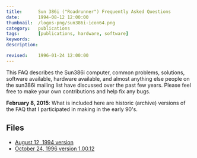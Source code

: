 ```yaml
---
title: 		Sun 386i ("Roadrunner") Frequently Asked Questions
date: 		1994-08-12 12:00:00
thumbnail: 	/logos-png/sun386i-icon64.png
category: 	publications
tags: 		[publications, hardware, software]
keywords:
description:

revised:	1996-01-24 12:00:00
---
```

This FAQ describes the Sun386i computer, common problems, solutions,
software available, hardware available, and almost anything else people
on the sun386i mailing list have discussed over the past few
years. Please feel free to make your own contributions and help fix any bugs.

**February 8, 2015**: What is included here are historic (archive)
versions of the FAQ that I participated in making in the early 90's.

## Files

* <a href="{{site.filesurl}}/publications/sun386i-faq-19940812.txt">August 12, 1994 version</a>
* <a href="{{site.filesurl}}/publications/sun386i-faq-19961024.txt">October 24, 1996 version 1.00.12</a>
